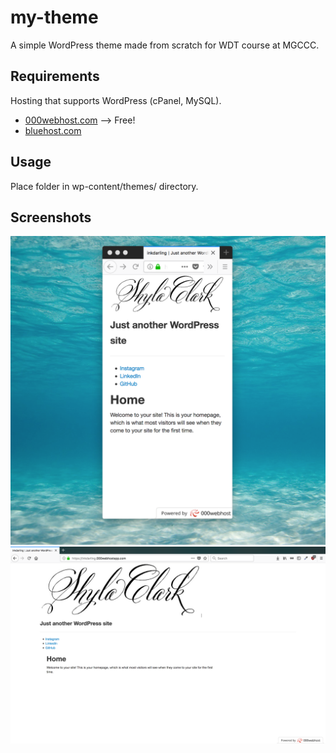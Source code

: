 # my-theme
A simple WordPress theme made from scratch for WDT course at MGCCC.
## Requirements
Hosting that supports WordPress (cPanel, MySQL).
- [000webhost.com](http://000webhost.com) --> Free!
- [bluehost.com](http://000webhost.com)
## Usage
Place folder in wp-content/themes/ directory.

## Screenshots
![mobile-web](/screenshots/ss-mobile.png?raw=true "Mobile Web Example")
![desktop-web](/screenshots/ss-desktop.png?raw=true "Desktop Web Example")
